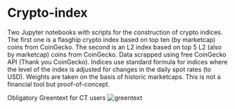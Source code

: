 # Crypto-index

Two Jupyter notebooks with scripts for the construction of crypto indices. The first one is a flasghip crypto index based on top ten (by marketcap) coins from CoinGecko. The second is an L2 index based on top 5 L2 (also by marketcap) coins from CoinGecko. Data scrapped using free CoinGecko API (Thank you CoinGecko). Indices use standard formula for indices where the level of the index is adjusted for changes in the daily spot rates (to USD). Weights are taken on the basis of historic marketcaps. This is not a financial tool but proof-of-concept. 

Obligatory Greentext for CT users
![greentext](https://github.com/llegard/Crypto-index/assets/57622550/ed51b4fd-e1d2-45c9-a91d-7ed8c9056cc1)
